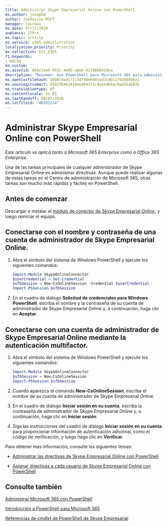 ```yaml
---
title: Administrar Skype Empresarial Online con PowerShell
ms.author: josephd
author: JoeDavies-MSFT
manager: laurawi
ms.date: 07/17/2020
audience: ITPro
ms.topic: article
ms.service: o365-administration
localization_priority: Priority
ms.collection: Ent_O365
f1.keywords:
- NOCSH
ms.custom: ''
ms.assetid: 054c16e6-9fd1-4e85-a0e6-81788b8410ea
description: 'Resumen: Use PowerShell para Microsoft 365 para administrar las directivas de Skype Empresarial Online, directivas por usuario y opciones de reunión.'
ms.openlocfilehash: 10587dad171c3df9de6985ad314bc1791080b8a1
ms.sourcegitcommit: 839236443410eb804372c4aae969ac9a82ba683b
ms.translationtype: HT
ms.contentlocale: es-ES
ms.lasthandoff: 08/07/2020
ms.locfileid: "46592214"
---
```

# <a name="manage-skype-for-business-online-with-powershell"></a>Administrar Skype Empresarial Online con PowerShell

*Este artículo se aplica tanto a Microsoft 365 Enterprise como a Office 365 Enterprise.*

Una de las tareas principales de cualquier administrador de Skype Empresarial Online es administrar directivas. Aunque puede realizar algunas de estas tareas en el Centro de administración de Microsoft 365, otras tareas son mucho más rápidas y fáciles en PowerShell. 

## <a name="before-you-start"></a>Antes de comenzar

Descargar e instalar el [módulo de conector de Skype Empresarial Online](https://www.microsoft.com/download/details.aspx?id=39366), y luego reiniciar el equipo.


## <a name="connect-using-a-skype-for-business-online-administrator-account-name-and-password"></a>Conectarse con el nombre y contraseña de una cuenta de administrador de Skype Empresarial Online.

1. Abra el símbolo del sistema de Windows PowerShell y ejecute los siguientes comandos: 
    
   ```powershell
   Import-Module SkypeOnlineConnector
   $userCredential = Get-Credential
   $sfbSession = New-CsOnlineSession -Credential $userCredential
   Import-PSSession $sfbSession
   ```

2. En el cuadro de diálogo **Solicitud de credenciales para Windows PowerShell**, escriba el nombre y la contraseña de su cuenta de administrador de Skype Empresarial Online y, a continuación, haga clic en **Aceptar**.


## <a name="connect-using-a-skype-for-business-online-administrator-account-with-multi-factor-authentication"></a>Conectarse con una cuenta de administrador de Skype Empresarial Online mediante la autenticación multifactor.

1. Abra el símbolo del sistema de Windows PowerShell y ejecute los siguientes comandos:

   ```powershell
   Import-Module SkypeOnlineConnector
   $sfbSession = New-CsOnlineSession
   Import-PSSession $sfbSession
   ```

2. Cuando aparezca el comando **New-CsOnlineSession**, escriba el nombre de su cuenta de administrador de Skype Empresarial Online.

3. En el cuadro de diálogo **Iniciar sesión en su cuenta**, escriba la contraseña de administrador de Skype Empresarial Online y, a continuación, haga clic en **Iniciar sesión**.

4. Siga las instrucciones del cuadro de diálogo **Iniciar sesión en su cuenta** para proporcionar información de autenticación adicional, como el código de verificación, y luego haga clic en **Verificar**.

Para obtener más información, consulte los siguientes temas:
  
- [Administrar las directivas de Skype Empresarial Online con PowerShell](manage-skype-for-business-online-policies-with-office-365-powershell.md)
    
- [Asignar directivas a cada usuario de Skype Empresarial Online con PowerShell](assign-per-user-skype-for-business-online-policies-with-office-365-powershell.md)
    
## <a name="see-also"></a>Consulte también

[Administrar Microsoft 365 con PowerShell](manage-office-365-with-office-365-powershell.md)
  
[Introducción a PowerShell para Microsoft 365](getting-started-with-office-365-powershell.md)

[Referencias de cmdlet de PowerShell de Skype Empresarial](https://docs.microsoft.com/powershell/module/skype/?view=skype-ps)

